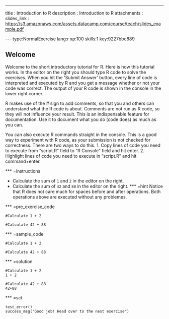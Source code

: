 ---
title       : Introduction to R
description : Introduction to R
attachments :
  slides_link : https://s3.amazonaws.com/assets.datacamp.com/course/teach/slides_example.pdf


--- type:NormalExercise lang:r xp:100 skills:1 key:9227bbc889
## Welcome
Welcome to the short introductory tutorial for R. Here is how this tutorial works.
In the editor on the right you should type R code to solve the exercises. When you hit the 'Submit Answer' button, every line of code is interpreted and executed by R and you get a message whether or not your code was correct. The output of your R code is shown in the console in the lower right corner.

R makes use of the # sign to add comments, so that you and others can understand what the R code is about. Comments are not run as R code, so they will not influence your result. This is an indispensable feature for documentation. Use it to document what you do (code does) as much as you can.

You can also execute R commands straight in the console. This is a good way to experiment with R code, as your submission is not checked for correctness. There are two ways to do this. 1. Copy lines of code you need to execute from “script.R” field to “R Console” field and hit enter. 2. Highlight lines of code you need to execute in “script.R” and hit command+enter.

*** =instructions
- Calculate the sum of `1` and `2` in the editor on the right.
- Calculate the sum of `42` and `88` in the editor on the right.
*** =hint
Notice that R does not care much for spaces before and after operations.
Both operations above are executed without any problemes.

*** =pre_exercise_code
```{r}
#Calculate 1 + 2

#Calculate 42 + 88

```

*** =sample_code
```{r}
#Calculate 1 + 2

#Calculate 42 + 88

```

*** =solution
```{r}
#Calculate 1 + 2
1 + 2

#Calculate 42 + 88
42+88
```

*** =sct
```{r}
test_error()
success_msg("Good job! Head over to the next exercise")
```
